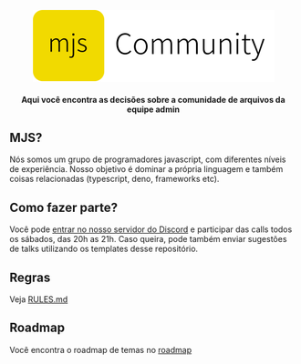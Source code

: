 <p align=center>
  <img
    src="https://raw.githubusercontent.com/mjs-community/admin/main/brand/logo-horizontal.svg?" />
</p>

<h4 align=center> Aqui você encontra as decisões sobre a comunidade de arquivos da equipe admin </h4>

## MJS?
Nós somos um grupo de programadores javascript, com diferentes níveis de experiência. Nosso objetivo é dominar a própria linguagem e também coisas relacionadas (typescript, deno, frameworks etc).

## Como fazer parte?
Você pode [entrar no nosso servidor do Discord](https://discord.gg/HnZE7ub) e participar das calls todos os sábados, das 20h as 21h. Caso queira, pode também enviar sugestões de talks utilizando os templates desse repositório.

## Regras
Veja [RULES.md](https://github.com/mjs-community/admin/blob/main/RULES.md)

## Roadmap
Você encontra o roadmap de temas no [roadmap](https://github.com/mjs-community/admin/blob/main/ROADMAP.md)
